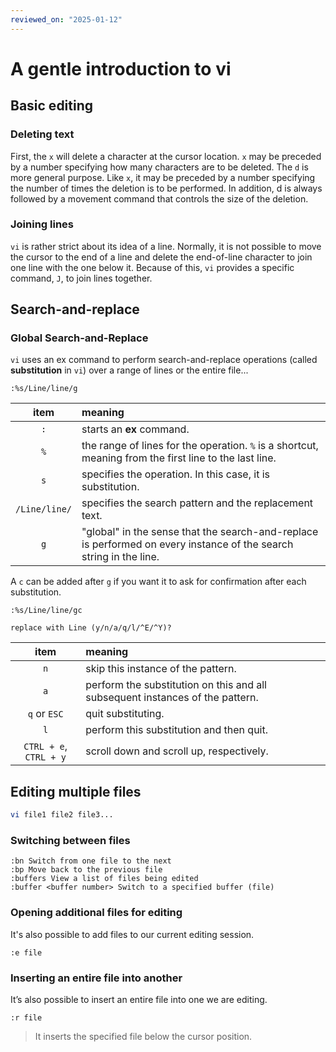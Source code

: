 ```yaml
---
reviewed_on: "2025-01-12"
---
```


# A gentle introduction to vi

## Basic editing

### Deleting text

First, the `x` will delete a character at the cursor location. `x` may be preceded by a number specifying how many characters are to be deleted. The `d` is more general purpose. Like `x`, it may be preceded by a number specifying the number of times the deletion is to be performed. In addition, d is always followed by a movement command that controls the size of the deletion.

### Joining lines

`vi` is rather strict about its idea of a line. Normally, it is not possible to move the cursor to the end of a line and delete the end-of-line character to join one line with the one below it. Because of this, `vi` provides a specific command, `J`, to join lines together.

## Search-and-replace

### Global Search-and-Replace

`vi` uses an ex command to perform search-and-replace operations (called **substitution** in `vi`) over a range of lines or the entire file...

```
:%s/Line/line/g
```

|     item      | meaning                                                                                                            |
|:-------------:|:------------------------------------------------------------------------------------------------------------------ |
|      `:`      | starts an **ex** command.                                                                                          |
|      `%`      | the range of lines for the operation. `%` is a shortcut, meaning from the first line to the last line.             |
|      `s`      | specifies the operation. In this case, it is substitution.                                                         |
| `/Line/line/` | specifies the search pattern and the replacement text.                                                             |
|      `g`      | "global" in the sense that the search-and-replace is performed on every instance of the search string in the line. |

A `c` can be added after `g` if you want it to ask for confirmation after each substitution.

```
:%s/Line/line/gc

replace with Line (y/n/a/q/l/^E/^Y)?
```

|          item          | meaning                                                                       |
|:----------------------:|:----------------------------------------------------------------------------- |
|          `n`           | skip this instance of the pattern.                                            |
|          `a`           | perform the substitution on this and all subsequent instances of the pattern. |
|      `q` or `ESC`      | quit substituting.                                                            |
|          `l`           | perform this substitution and then quit.                                      |
| `CTRL + e`, `CTRL + y` | scroll down and scroll up, respectively.                                      |

## Editing multiple files

```BASH
vi file1 file2 file3...
```

### Switching between files

```
:bn Switch from one file to the next
:bp Move back to the previous file
:buffers View a list of files being edited
:buffer <buffer number> Switch to a specified buffer (file)
```

### Opening additional files for editing

It's also possible to add files to our current editing session.

```
:e file
```

### Inserting an entire file into another

It’s also possible to insert an entire file into one we are editing.

```
:r file
```

> It inserts the specified file below the cursor position.
